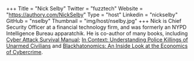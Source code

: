 +++
Title = "Nick Selby"
Twitter = "fuzztech"
Website = "https://authory.com/NickSelby"
Type = "host"
Linkedin = "nickselby"
GitHub = "nselby"
Thumbnail = "img/host/nselby.jpg"
+++
Nick is Chief Security Officer at a financial technology firm, and was formerly an NYPD Intelligence Bureau apparatchik. He is co-author of many books, including [Cyber Attack Survival Manual](https://www.amazon.com/Cyber-Attack-Survival-Manual-Apocalypse/dp/1681886545/ref=sr_1_2); [In Context: Understanding Police Killings of Unarmed Civilians](https://www.amazon.com/Context-Understanding-Killings-Unarmed-Civilians/dp/0980181704/ref=sr_1_3?dchild=1&qid=1618257220&) and [Blackhatonomics: An Inside Look at the Economics of Cybercrime](https://www.amazon.com/Blackhatonomics-Inside-Look-Economics-Cybercrime-ebook/dp/B00AMZZQW0/ref=sr_1_6?dchild=1&qid=1618257220). 